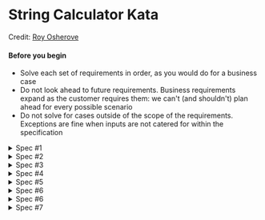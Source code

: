 # String Calculator Kata

Credit: <a href="https://osherove.com/tdd-kata-1">Roy Osherove</a>

#### Before you begin

- Solve each set of requirements in order, as you would do for a business case
- Do not look ahead to future requirements. Business requirements expand as the customer requires them: we can't (and shouldn't) plan ahead for every possible scenario
- Do not solve for cases outside of the scope of the requirements. Exceptions are fine when inputs are not catered for within the specification

<details>
    <summary>Spec #1</summary>
    <p>
    Create a simple String calculator with a method signature:
    <pre><code>int Add(string numbers)</code></pre>
    The method can take up to two numbers, separated by commas, and will
    return their sum. For example "" or "1" or "1,2" as inputs. For an
    empty string it will return 0.
    </p>
    <p>
      <h5>Hints</h5>
      <ul>
        <li>Start with the simplest test case of an empty string and move to one and two numbers</li>
        <li>Remember to solve things as simply as possible so that you force yourself to write tests you did not think about</li>
        <li>Remember to refactor after each passing test</li>
      </ul>
    </p>
</details>
<details>
  <summary>Spec #2</summary>
  <p>
  Allow the Add method to handle an unknown amount of numbers
  </p>
</details>
<details>
  <summary>Spec #3</summary>
  <p>
    Allow the Add method to handle new lines between numbers (instead of commas).
    <ol data-rte-list="default">
      <li>
        The following input is ok: "1\n2,3" (will equal 6)
      </li>
      <li>
        The following input is NOT ok: "1,\n" (not need to prove it - just clarifying). Invalid input may produce unspecified errors.
      </li>
    </ol>
  </p>
</details>
<details>
  <summary>Spec #4</summary>
  Support different delimiters

To change a delimiter, the beginning of the string will contain a separate line that looks like
this: "//[delimiter]\n[numbers]" for example "//;\n1;2" should return three where the default
delimiter is ";".

The first line is optional. all existing scenarios should still be supported

</ol>
</details>

<details>
  <summary>Spec #5</summary>
    Calling `Add` with a negative number will throw an exception:
    "negatives not allowed" - and the negative that was passed.

    If there are multiple negatives, show all of them in the exception message.

    STOP HERE if you are a beginner. Continue if you can finish the steps so far in less than 30
    minutes.

</details>
<details>
  <summary>Spec #6</summary>
    Numbers bigger than 1000 should be ignored, so adding 2 + 1001 = 2
</details>
<details>
  <summary>Spec #6</summary>
     Delimiters can be of any length with the following format: "//[delimiter]\n",
     for example: "//[***]\n1***2***" should return 6

</details>
<details>
  <summary>Spec #7</summary>
  Allow multiple delimiters like this:

  "//[delim1][delim2]\n"
  for example
  "//[*][%]\n1*2%3" should return 6

  - make sure you can also handle multiple delimiters with length longer than one char
</details>
